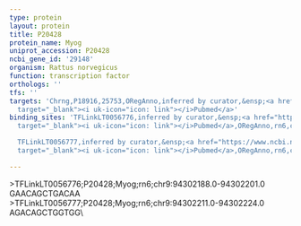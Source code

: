 ```yaml
---
type: protein
layout: protein
title: P20428
protein_name: Myog
uniprot_accession: P20428
ncbi_gene_id: '29148'
organism: Rattus norvegicus
function: transcription factor
orthologs: ''
tfs: ''
targets: 'Chrng,P18916,25753,ORegAnno,inferred by curator,&ensp;<a href="https://www.ncbi.nlm.nih.gov/pubmed/?term=1655408%5Buid%5D+OR+26578589%5Buid%5D"
  target="_blank"><i uk-icon="icon: link"></i>Pubmed</a>'
binding_sites: 'TFLinkLT0056776,inferred by curator,&ensp;<a href="https://www.ncbi.nlm.nih.gov/pubmed/?term=1655408%5Buid%5D"
  target="_blank"><i uk-icon="icon: link"></i>Pubmed</a>,ORegAnno,rn6,chr9,94302188,94302201,+

  TFLinkLT0056777,inferred by curator,&ensp;<a href="https://www.ncbi.nlm.nih.gov/pubmed/?term=1655408%5Buid%5D"
  target="_blank"><i uk-icon="icon: link"></i>Pubmed</a>,ORegAnno,rn6,chr9,94302211,94302224,+'

---
```

\>TFLinkLT0056776;P20428;Myog;rn6;chr9:94302188.0-94302201.0\GAACAGCTGACAA\\>TFLinkLT0056777;P20428;Myog;rn6;chr9:94302211.0-94302224.0\AGACAGCTGGTGG\